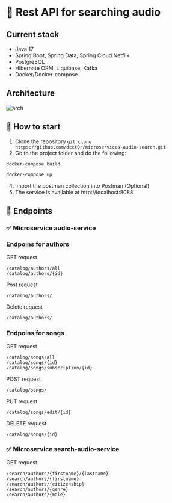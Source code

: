 # 🎼 Rest API for searching audio

## Current stack
- Java 17
- Spring Boot, Spring Data, Spring Cloud Netflix
- PostgreSQL
- Hibernate ORM, Liquibase, Kafka
- Docker/Docker-compose

## Architecture
![arch](https://github.com/dcct0r/microservices-audio-search/assets/111187206/eae4a6bd-cb95-4e63-a7c0-496ea8fb7ae6)


## 🤖 How to start
1. Clone the repository ```git clone https://github.com/dcct0r/microservices-audio-search.git```
2. Go to the project folder and do the following:
 ```
docker-compose build
```
```
docker-compose up
```
4. Import the postman collection into Postman (Optional)
5. The service is available at http://localhost:8088
## 🚩 Endpoints
### ✅ Microservice audio-service
### Endpoins for authors
GET request
```
/catalog/authors/all
/catalog/authors/{id}
```
Post request
```
/catalog/authors/
```
Delete request
```
/catalog/authors/
```
### Endpoins for songs
GET request
```
/catalog/songs/all
/catalog/songs/{id}
/catalog/songs/subscription/{id}
```
POST request
```
/catalog/songs/
```
PUT request
```
/catalog/songs/edit/{id}
```
DELETE request
```
/catalog/songs/{id}
```
### ✅ Microservice search-audio-service  
GET request
```
/search/authors/{firstname}/{lastname}
/search/authors/{firstname}
/search/authors/{citizenship}
/search/authors/{genre}
/search/authors/{male}
```
